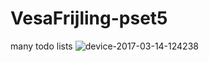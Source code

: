 # VesaFrijling-pset5
many todo lists
![device-2017-03-14-124238](https://cloud.githubusercontent.com/assets/25686438/23899025/ce3be278-08b3-11e7-96ef-125893cdc6b8.png)
